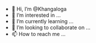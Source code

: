 - 👋 Hi, I’m @Khangaloga
- 👀 I’m interested in ...
- 🌱 I’m currently learning ...
- 💞️ I’m looking to collaborate on ...
- 📫 How to reach me ...

<!---
Khangaloga/Khangaloga is a ✨ special ✨ repository because its `README.md` (this file) appears on your GitHub profile.
You can click the Preview link to take a look at your changes.
--->
